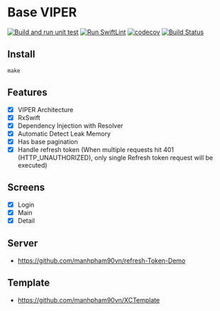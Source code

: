 # Base VIPER
[![Build and run unit test](https://github.com/manhpham90vn/iOS-VIPER-Architecture/actions/workflows/buildTests.yml/badge.svg)](https://github.com/manhpham90vn/iOS-VIPER-Architecture/actions/workflows/buildTests.yml)
[![Run SwiftLint](https://github.com/manhpham90vn/iOS-VIPER-Architecture/actions/workflows/swiftlint.yml/badge.svg)](https://github.com/manhpham90vn/iOS-VIPER-Architecture/actions/workflows/swiftlint.yml)
[![codecov](https://codecov.io/gh/manhpham90vn/iOS-VIPER-Architecture/branch/master/graph/badge.svg?token=VABBKXP9O2)](https://codecov.io/gh/manhpham90vn/iOS-VIPER-Architecture)
[![Build Status](https://app.bitrise.io/app/bd94ba7e6efc667b/status.svg?token=bHwp_npyOFYUoI_xIwt-Wg&branch=master)](https://app.bitrise.io/app/bd94ba7e6efc667b)
## Install
```shell
make
```

## Features
- [x] VIPER Architecture
- [x] RxSwift
- [x] Dependency Injection with Resolver
- [x] Automatic Detect Leak Memory
- [x] Has base pagination
- [x] Handle refresh token (When multiple requests hit 401 (HTTP_UNAUTHORIZED), only single Refresh token request will be executed)

## Screens
- [x] Login
- [x] Main
- [x] Detail

## Server
- https://github.com/manhpham90vn/refresh-Token-Demo

## Template
- https://github.com/manhpham90vn/XCTemplate
